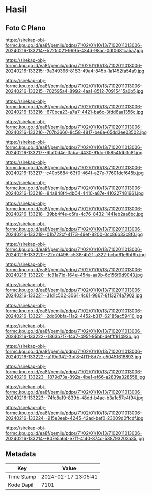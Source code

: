 # Hasil

## Foto C Plano

https://sirekap-obj-formc.kpu.go.id/ea8f/pemilu/pdpr/71/02/01/10/13/7102011013006-20240216-133214--522fc021-9695-434d-98ac-0df0681ca5a7.jpg

https://sirekap-obj-formc.kpu.go.id/ea8f/pemilu/pdpr/71/02/01/10/13/7102011013006-20240216-133215--9a349396-8163-49a4-845b-1a1452fa54a9.jpg

https://sirekap-obj-formc.kpu.go.id/ea8f/pemilu/pdpr/71/02/01/10/13/7102011013006-20240216-133215--702595a4-8992-4aa1-8512-70915415a0b5.jpg

https://sirekap-obj-formc.kpu.go.id/ea8f/pemilu/pdpr/71/02/01/10/13/7102011013006-20240216-133216--670bca23-a7a7-4421-ba6c-3fdd6aa1356c.jpg

https://sirekap-obj-formc.kpu.go.id/ea8f/pemilu/pdpr/71/02/01/10/13/7102011013006-20240216-133216--707b3660-8c58-4817-be6e-65dd3ee03502.jpg

https://sirekap-obj-formc.kpu.go.id/ea8f/pemilu/pdpr/71/02/01/10/13/7102011013006-20240216-133217--6faf0d4e-3aba-4430-91dc-05854fdb3c8f.jpg

https://sirekap-obj-formc.kpu.go.id/ea8f/pemilu/pdpr/71/02/01/10/13/7102011013006-20240216-133217--c40b5684-63f0-464f-a27e-77601dcf645b.jpg

https://sirekap-obj-formc.kpu.go.id/ea8f/pemilu/pdpr/71/02/01/10/13/7102011013006-20240216-133218--84a848f4-db64-4410-a87e-410227481961.jpg

https://sirekap-obj-formc.kpu.go.id/ea8f/pemilu/pdpr/71/02/01/10/13/7102011013006-20240216-133218--39bb4f4e-c5fa-4c76-8432-1441eb2aa6bc.jpg

https://sirekap-obj-formc.kpu.go.id/ea8f/pemilu/pdpr/71/02/01/10/13/7102011013006-20240216-133219--01b722cf-4173-46ef-8200-0cc86b33c8f0.jpg

https://sirekap-obj-formc.kpu.go.id/ea8f/pemilu/pdpr/71/02/01/10/13/7102011013006-20240216-133220--22c7d496-c538-4b21-a322-bcbd61e6bf6b.jpg

https://sirekap-obj-formc.kpu.go.id/ea8f/pemilu/pdpr/71/02/01/10/13/7102011013006-20240216-133220--fc91a71d-164e-454a-aa9b-6c156f9d9043.jpg

https://sirekap-obj-formc.kpu.go.id/ea8f/pemilu/pdpr/71/02/01/10/13/7102011013006-20240216-133221--31d1c502-3061-4c61-9867-8f13274a7902.jpg

https://sirekap-obj-formc.kpu.go.id/ea8f/pemilu/pdpr/71/02/01/10/13/7102011013006-20240216-133221--2dd60bfa-11a2-4452-b317-62185ac59410.jpg

https://sirekap-obj-formc.kpu.go.id/ea8f/pemilu/pdpr/71/02/01/10/13/7102011013006-20240216-133222--1863b7f7-f4a7-495f-95bb-deffff81493b.jpg

https://sirekap-obj-formc.kpu.go.id/ea8f/pemilu/pdpr/71/02/01/10/13/7102011013006-20240216-133222--a1f9d342-3bf8-4f11-8d7e-c50451618893.jpg

https://sirekap-obj-formc.kpu.go.id/ea8f/pemilu/pdpr/71/02/01/10/13/7102011013006-20240216-133223--1879d73a-892a-4be1-af66-a2839a328558.jpg

https://sirekap-obj-formc.kpu.go.id/ea8f/pemilu/pdpr/71/02/01/10/13/7102011013006-20240216-133223--74fc8a19-839b-48dd-b4ac-b3a1c57e4f94.jpg

https://sirekap-obj-formc.kpu.go.id/ea8f/pemilu/pdpr/71/02/01/10/13/7102011013006-20240216-133224--915e3eeb-4245-42ad-bef0-23009d0ffcdf.jpg

https://sirekap-obj-formc.kpu.go.id/ea8f/pemilu/pdpr/71/02/01/10/13/7102011013006-20240216-133214--807e5a64-e7ff-4140-874d-538793203a35.jpg


## Metadata

| Key        | Value               |
| ---------- | ------------------- |
| Time Stamp | 2024-02-17 13:05:41 |
| Kode Dapil | 7101                |



